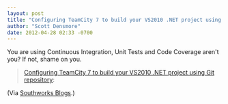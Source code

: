 ```yaml
---
layout: post
title: "Configuring TeamCity 7 to build your VS2010 .NET project using Git repository"
author: "Scott Densmore"
date: 2012-04-28 02:33 -0700
---
```


You are using Continuous Integration, Unit Tests and Code Coverage aren't you? If not, shame on you.

> [Configuring TeamCity 7 to build your VS2010 .NET project using Git repository](http://feeds.southworks.net/~r/master-feed/~3/ULmtXq5hbnM/):

(Via [Southworks Blogs](http://blogs.southworks.net).)